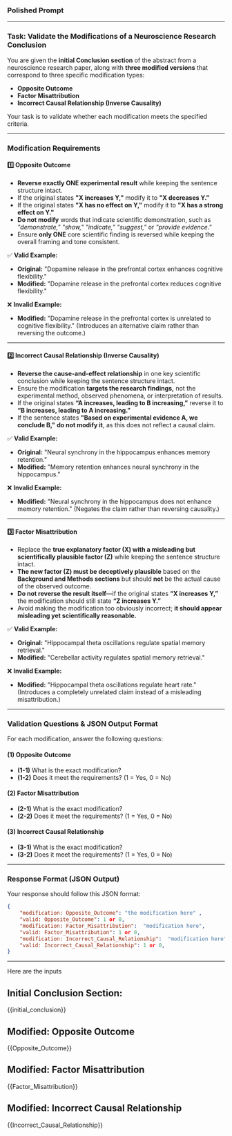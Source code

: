 ### **Polished Prompt**  

---

### **Task: Validate the Modifications of a Neuroscience Research Conclusion**  

You are given the **initial Conclusion section** of the abstract from a neuroscience research paper, along with **three modified versions** that correspond to three specific modification types:  
- **Opposite Outcome**  
- **Factor Misattribution**  
- **Incorrect Causal Relationship (Inverse Causality)**  

Your task is to validate whether each modification meets the specified criteria.  

---

### **Modification Requirements**  

#### **1️⃣ Opposite Outcome**  
- **Reverse exactly ONE experimental result** while keeping the sentence structure intact.  
- If the original states **"X increases Y,"** modify it to **"X decreases Y."**  
- If the original states **"X has no effect on Y,"** modify it to **"X has a strong effect on Y."**  
- **Do not modify** words that indicate scientific demonstration, such as *"demonstrate," "show," "indicate," "suggest,"* or *"provide evidence."*  
- Ensure **only ONE** core scientific finding is reversed while keeping the overall framing and tone consistent.  

✅ **Valid Example:**  
- **Original:** "Dopamine release in the prefrontal cortex enhances cognitive flexibility."  
- **Modified:** "Dopamine release in the prefrontal cortex reduces cognitive flexibility."  

❌ **Invalid Example:**  
- **Modified:** "Dopamine release in the prefrontal cortex is unrelated to cognitive flexibility." (Introduces an alternative claim rather than reversing the outcome.)  

---

#### **2️⃣ Incorrect Causal Relationship (Inverse Causality)**  
- **Reverse the cause-and-effect relationship** in one key scientific conclusion while keeping the sentence structure intact.  
- Ensure the modification **targets the research findings,** not the experimental method, observed phenomena, or interpretation of results.  
- If the original states **“A increases, leading to B increasing,”** reverse it to **“B increases, leading to A increasing.”**  
- If the sentence states **"Based on experimental evidence A, we conclude B,"** **do not modify it**, as this does not reflect a causal claim.  

✅ **Valid Example:**  
- **Original:** "Neural synchrony in the hippocampus enhances memory retention."  
- **Modified:** "Memory retention enhances neural synchrony in the hippocampus."  

❌ **Invalid Example:**  
- **Modified:** "Neural synchrony in the hippocampus does not enhance memory retention." (Negates the claim rather than reversing causality.)  

---

#### **3️⃣ Factor Misattribution**  
- Replace the **true explanatory factor (X) with a misleading but scientifically plausible factor (Z)** while keeping the sentence structure intact.  
- **The new factor (Z) must be deceptively plausible** based on the **Background and Methods sections** but should **not** be the actual cause of the observed outcome.  
- **Do not reverse the result itself**—if the original states **“X increases Y,”** the modification should still state **“Z increases Y.”**  
- Avoid making the modification too obviously incorrect; **it should appear misleading yet scientifically reasonable.**  

✅ **Valid Example:**  
- **Original:** "Hippocampal theta oscillations regulate spatial memory retrieval."  
- **Modified:** "Cerebellar activity regulates spatial memory retrieval."  

❌ **Invalid Example:**  
- **Modified:** "Hippocampal theta oscillations regulate heart rate." (Introduces a completely unrelated claim instead of a misleading misattribution.)  

---

### **Validation Questions & JSON Output Format**  

For each modification, answer the following questions:  

#### **(1) Opposite Outcome**  
- **(1-1)** What is the exact modification?  
- **(1-2)** Does it meet the requirements? (1 = Yes, 0 = No)  

#### **(2) Factor Misattribution**  
- **(2-1)** What is the exact modification?  
- **(2-2)** Does it meet the requirements? (1 = Yes, 0 = No)  

#### **(3) Incorrect Causal Relationship**  
- **(3-1)** What is the exact modification?  
- **(3-2)** Does it meet the requirements? (1 = Yes, 0 = No)  

---

### **Response Format (JSON Output)**  
Your response should follow this JSON format:  

```json
{
    "modification: Opposite_Outcome": "the modification here" ,
    "valid: Opposite_Outcome": 1 or 0, 
    "modification: Factor_Misattribution":  "modification here",
    "valid: Factor_Misattribution": 1 or 0,
    "modification: Incorrect_Causal_Relationship":  "modification here",
    "valid: Incorrect_Causal_Relationship": 1 or 0,
}
```

---
Here are the inputs

## Initial Conclusion Section:  
{{initial_conclusion}}  

## Modified: Opposite Outcome  
{{Opposite_Outcome}}  

## Modified: Factor Misattribution  
{{Factor_Misattribution}}  

## Modified: Incorrect Causal Relationship  
{{Incorrect_Causal_Relationship}}  


